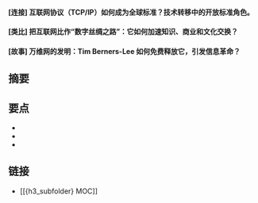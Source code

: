 #### [连接] 互联网协议（TCP/IP）如何成为全球标准？技术转移中的开放标准角色。


#### [类比] 把互联网比作“数字丝绸之路”：它如何加速知识、商业和文化交换？


#### [故事] 万维网的发明：Tim Berners-Lee 如何免费释放它，引发信息革命？


## 摘要


## 要点

- 
- 
- 

## 链接

- [[{h3_subfolder} MOC]]
